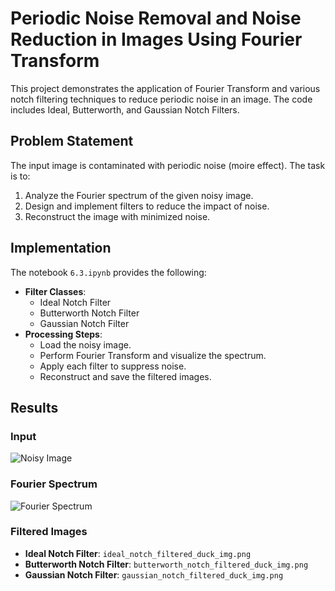 # Periodic Noise Removal and Noise Reduction in Images Using Fourier Transform
This project demonstrates the application of Fourier Transform and various notch filtering techniques to reduce periodic noise in an image.
The code includes Ideal, Butterworth, and Gaussian Notch Filters.

## Problem Statement
The input image is contaminated with periodic noise (moire effect). The task is to:
1. Analyze the Fourier spectrum of the given noisy image.
2. Design and implement filters to reduce the impact of noise.
3. Reconstruct the image with minimized noise.

## Implementation
The notebook `6.3.ipynb` provides the following:
- **Filter Classes**:
  - Ideal Notch Filter
  - Butterworth Notch Filter
  - Gaussian Notch Filter
- **Processing Steps**:
  - Load the noisy image.
  - Perform Fourier Transform and visualize the spectrum.
  - Apply each filter to suppress noise.
  - Reconstruct and save the filtered images.

## Results
### Input
![Noisy Image]()

### Fourier Spectrum
![Fourier Spectrum]()

### Filtered Images
- **Ideal Notch Filter**: `ideal_notch_filtered_duck_img.png`
- **Butterworth Notch Filter**: `butterworth_notch_filtered_duck_img.png`
- **Gaussian Notch Filter**: `gaussian_notch_filtered_duck_img.png`


